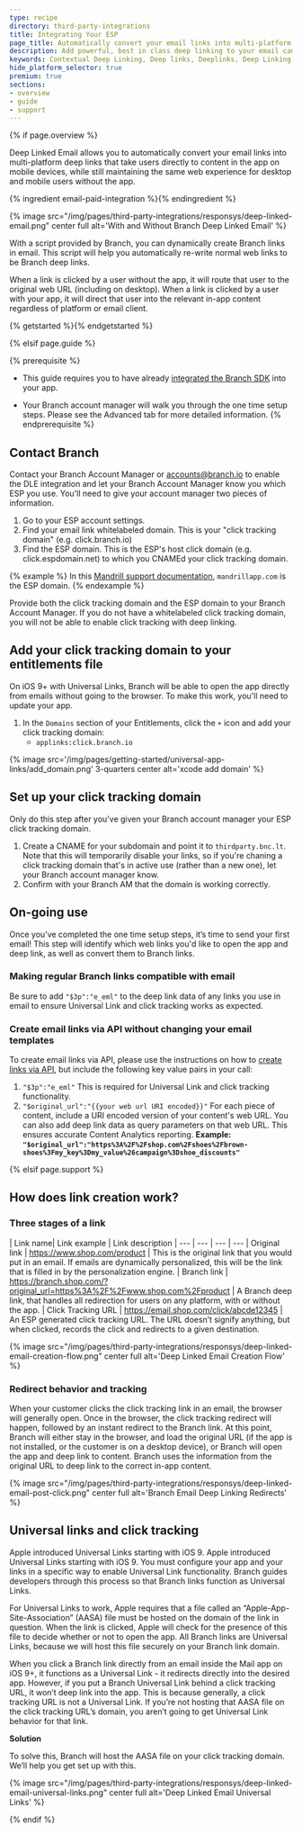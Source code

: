```yaml
---
type: recipe
directory: third-party-integrations
title: Integrating Your ESP
page_title: Automatically convert your email links into multi-platform deep links.
description: Add powerful, best in class deep linking to your email campaigns.
keywords: Contextual Deep Linking, Deep links, Deeplinks, Deep Linking, Deeplinking, Deferred Deep Linking, Deferred Deeplinking, Google App Indexing, Google App Invites, Apple Universal Links, Apple Spotlight Search, Facebook App Links, AppLinks, Deepviews, Deep views, Deep Linked Email
hide_platform_selector: true
premium: true
sections:
- overview
- guide
- support
---
```


{% if page.overview %}

Deep Linked Email allows you to automatically convert your email links into multi-platform deep links that take users directly to content in the app on mobile devices, while still maintaining the same web experience for desktop and mobile users without the app.

{% ingredient email-paid-integration %}{% endingredient %}

{% image src="/img/pages/third-party-integrations/responsys/deep-linked-email.png" center full alt='With and Without Branch Deep Linked Email' %}

With a script provided by Branch, you can dynamically create Branch links in email. This script will help you automatically re-write normal web links to be Branch deep links.

When a link is clicked by a user without the app, it will route that user to the original web URL (including on desktop). When a link is clicked by a user with your app, it will direct that user into the relevant in-app content regardless of platform or email client.

{% getstarted %}{% endgetstarted %}

{% elsif page.guide %}

{% prerequisite %}

- This guide requires you to have already [integrated the Branch SDK]({{base.url}}/getting-started/sdk-integration-guide) into your app.

- Your Branch account manager will walk you through the one time setup steps. Please see the Advanced tab for more detailed information.
{% endprerequisite %}

## Contact Branch

Contact your Branch Account Manager or [accounts@branch.io](mailto:accounts@branch.io) to enable the DLE integration and let your Branch Account Manager know you which ESP you use. You'll need to give your account manager two pieces of information.

1. Go to your ESP account settings.
1. Find your email link whitelabeled domain. This is your "click tracking domain" (e.g. click.branch.io)
1. Find the ESP domain. This is the ESP's host click domain (e.g. click.espdomain.net) to which you CNAMEd your click tracking domain. 

{% example %}
In this [Mandrill support documentation](https://mandrill.zendesk.com/hc/en-us/articles/205582917-How-to-Use-a-Custom-Tracking-Domain), `mandrillapp.com` is the ESP domain. 
{% endexample %}

Provide both the click tracking domain and the ESP domain to your Branch Account Manager. If you do not have a whitelabeled click tracking domain, you will not be able to enable click tracking with deep linking.

## Add your click tracking domain to your entitlements file

On iOS 9+ with Universal Links, Branch will be able to open the app directly from emails without going to the browser. To make this work, you'll need to update your app.

1. In the `Domains` section of your Entitlements, click the `+` icon and add your click tracking domain:
   * `applinks:click.branch.io`

{% image src='/img/pages/getting-started/universal-app-links/add_domain.png' 3-quarters center alt='xcode add domain' %}

## Set up your click tracking domain

Only do this step after you've given your Branch account manager your ESP click tracking domain.

1. Create a CNAME for your subdomain and point it to `thirdparty.bnc.lt`. Note that this will temporarily disable your links, so if you're chaning a click tracking domain that's in active use (rather than a new one), let your Branch account manager know. 
1. Confirm with your Branch AM that the domain is working correctly.

## On-going use

Once you’ve completed the one time setup steps, it’s time to send your first email! This step will identify which web links you'd like to open the app and deep link, as well as convert them to Branch links.

### Making regular Branch links compatible with email

Be sure to add `"$3p":"e_eml"` to the deep link data of any links you use in email to ensure Universal Link and click tracking works as expected.

### Create email links via API without changing your email templates

To create email links via API, please use the instructions on how to [create links via API](/getting-started/creating-links-other-ways/guide/#http-api), but include the following key value pairs in your call:

1. `"$3p":"e_eml"` This is required for Universal Link and click tracking functionality.
1. `"$original_url":"{{your web url URI encoded}}"` For each piece of content, include a URI encoded version of your content's web URL. You can also add deep link data as query parameters on that web URL. This ensures accurate Content Analytics reporting. **Example: `"$original_url":"https%3A%2F%2Fshop.com%2Fshoes%2Fbrown-shoes%3Fmy_key%3Dmy_value%26campaign%3Dshoe_discounts"`**

{% elsif page.support %}

## How does link creation work?

### Three stages of a link

| Link name| Link example | Link description
| --- | --- | --- | ---
| Original link | https://www.shop.com/product | This is the original link that you would put in an email. If emails are dynamically personalized, this will be the link that is filled in by the personalization engine.
| Branch link | https://branch.shop.com/?original_url=https%3A%2F%2Fwww.shop.com%2Fproduct | A Branch deep link, that handles all redirection for users on any platform, with or without the app.
| Click Tracking URL | https://email.shop.com/click/abcde12345 | An ESP generated click tracking URL. The URL doesn’t signify anything, but when clicked, records the click and redirects to a given destination.

{% image src="/img/pages/third-party-integrations/responsys/deep-linked-email-creation-flow.png" center full alt='Deep Linked Email Creation Flow' %}

### Redirect behavior and tracking

When your customer clicks the click tracking link in an email, the browser will generally open. Once in the browser, the click tracking redirect will happen, followed by an instant redirect to the Branch link. At this point, Branch will either stay in the browser, and load the original URL (if the app is not installed, or the customer is on a desktop device), or Branch will open the app and deep link to content. Branch uses the information from the original URL to deep link to the correct in-app content.

{% image src="/img/pages/third-party-integrations/responsys/deep-linked-email-post-click.png" center full alt='Branch Email Deep Linking Redirects' %}

## Universal links and click tracking
Apple introduced Universal Links starting with iOS 9. Apple introduced Universal Links starting with iOS 9. You must configure your app and your links in a specific way to enable Universal Link functionality. Branch guides developers through this process so that Branch links function as Universal Links.

For Universal Links to work, Apple requires that a file called an “Apple-App-Site-Association” (AASA) file must be hosted on the domain of the link in question. When the link is clicked, Apple will check for the presence of this file to decide whether or not to open the app. All Branch links are Universal Links, because we will host this file securely on your Branch link domain.

When you click a Branch link directly from an email inside the Mail app on iOS 9+, it functions as a Universal Link - it redirects directly into the desired app. However, if you put a Branch Universal Link behind a click tracking URL, it won’t deep link into the app. This is because generally, a click tracking URL is not a Universal Link. If you’re not hosting that AASA file on the click tracking URL’s domain, you aren’t going to get Universal Link behavior for that link.

**Solution**

To solve this, Branch will host the AASA file on your click tracking domain. We’ll help you get set up with this.

{% image src="/img/pages/third-party-integrations/responsys/deep-linked-email-universal-links.png" center full alt='Deep Linked Email Universal Links' %}

{% endif %}